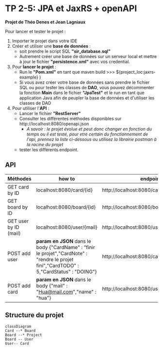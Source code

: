 # TP 2-5: JPA et JaxRS + openAPI

**Projet de Théo Denes et Jean Lagniaux**

Pour lancer et tester le projet : 
 1. Importer le projet dans votre IDE
 2. Créer et utiliser une **base de données** :
	- soit prendre le script SQL **"sir_database.sql"**
	- Autrement créer une base de données sur un serveur local et mettre à jour le fichier **"persistence.xml"** avec vos credential. 
 3. Pour **lancer le projet** : 
	 - Run le **"Pom.xml"** en tant que maven build >>> ${project_loc:jaxrs-example} ) 
	 - Si vous avez créer votre base de données sans prendre le fichier SQL ou pour tester les classes de **DAO**, vous pouvez décommenter la fonction **Main** dans le fichier **"JpaTest"** et le run en tant que application Java afin de peupler la base de données et d'utiliser les classes de DAO
 4.  Pour utiliser l'**API** :
	 - Lancer le fichier **"RestServer"**
	 - Consulter les différentes méthodes disponibles sur http://localhost:8080/openapi.json
		 - *A savoir : le projet évolue et peut donc changer en fonction du temps ou il est testé, pour etre certain du fonctionnement de l'api, prennez la liste ci-dessous ou utilisez la librairie postman à la racine du projet*
	 - tester les différents endpoint. 

## API

|Méthodes  | how to|  endpoint|
|--|--|--|
|GET card by ID  |  localhost:8080/card/{id} | http://localhost:8080/card/8
|GET board by ID | localhost:8080/board/{id} | http://localhost:8080/board/7
|GET user by ID (mail)  |  localhost:8080/user/{mail}|http://localhost:8080/user/theo@mail.com
|POST add user |  **param en JSON** dans le body {"CardName"  :  "finir le projet","CardNote"  :  "rendre le projet fini","CardTODO"  :  5,"CardStatus"  :  "DOING"}|http://localhost:8080/card/addCard
|POST add card  | **param en JSON** dans le body {"mail"  :  "Hua@mail.com","name"  :  "hua"}|http://localhost:8080/user/addUser
 
## Structure du projet

```mermaid
classDiagram
Card --* Board
Board --* Project
Board -- User
User-- Card
```
